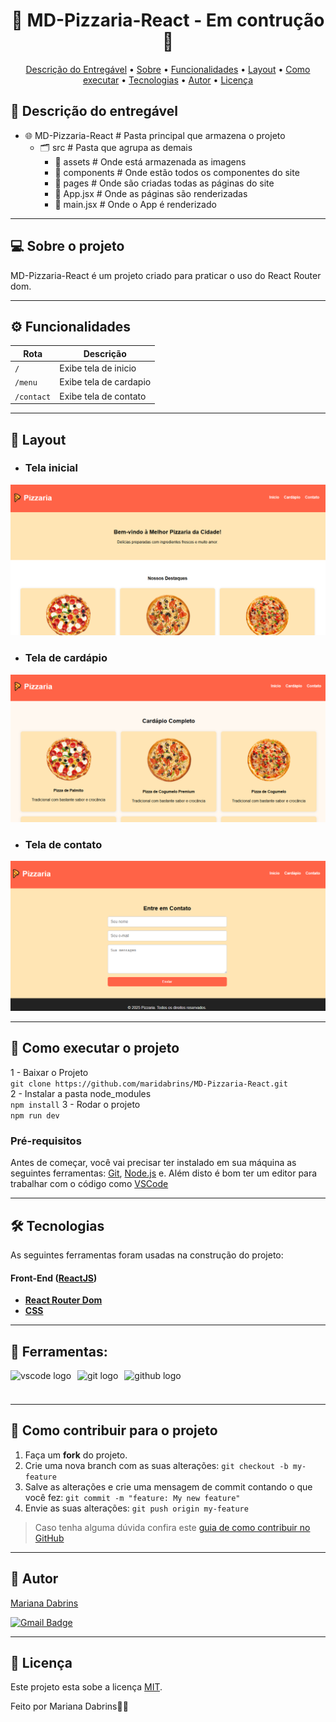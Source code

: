 

<!-- MODELO PROJETO EM ANDAMENTO -->
<h1 align="center"> 
	🚧 MD-Pizzaria-React - Em contrução 🚧
</h1>

<!-- 
<h1 align="center"> 
	  🚀✅ {Nome do repositório} - Concluído ✅🚀
</h1>
-->

<p align="center">
 <a href="#-descrição-do-entregável">Descrição do Entregável</a> •
 <a href="#-sobre-o-projeto">Sobre</a> •
 <a href="#-funcionalidades">Funcionalidades</a> •
 <a href="#-layout">Layout</a> • 
 <a href="#-como-executar-o-projeto">Como executar</a> • 
 <a href="#-tecnologias">Tecnologias</a> • 
 <a href="#-autor">Autor</a> • 
 <a href="#user-content--licença">Licença</a>
</p>


## 📄 Descrição do entregável

- 🌐 MD-Pizzaria-React # Pasta principal que armazena o projeto
    - 🗂 src # Pasta que agrupa as demais
        - 📁 assets # Onde está armazenada as imagens
        - 📁 components # Onde estão todos os componentes do site
        - 📁 pages # Onde são criadas todas as páginas do site
        - 📄 App.jsx # Onde as páginas são renderizadas
        - 📄 main.jsx # Onde o App é renderizado

---


## 💻 Sobre o projeto

<!-- EXPLICA O MOTIVO DO PROJETO -->
MD-Pizzaria-React é um projeto criado para praticar o uso do React Router dom.

---




## ⚙️ Funcionalidades


| Rota |  Descrição   |                       
|-----------------------------------------|-----------------------------------|
| `/`          | Exibe tela de inicio    |
| `/menu`          | Exibe tela de cardapio   |
| `/contact`          | Exibe tela de contato    |

---


## 🎨 Layout

- ###  Tela inicial
![Web1](./src/assets/images/thumb-pizza01.PNG)
- ### Tela de cardápio
![Web2](./src/assets/images/thumb-pizza02.PNG)
- ### Tela de contato
![Web3](./src/assets/images/thumb-pizza03.PNG)

---


## 🚀 Como executar o projeto

1 - Baixar o Projeto <br>
`git clone https://github.com/maridabrins/MD-Pizzaria-React.git`<br>
2 - Instalar a pasta node_modules <br>
`npm install`
3 - Rodar o projeto <br>
`npm run dev`



### Pré-requisitos

Antes de começar, você vai precisar ter instalado em sua máquina as seguintes ferramentas:
[Git](https://git-scm.com), [Node.js](https://nodejs.org/en/) e. 
Além disto é bom ter um editor para trabalhar com o código como [VSCode](https://code.visualstudio.com/)

---


## 🛠 Tecnologias

As seguintes ferramentas foram usadas na construção do projeto:

#### **Front-End**  ([ReactJS](https://reactjs.org/)) 

-   **[React Router Dom](https://github.com/ReactTraining/react-router/tree/master/packages/react-router-dom)**
-   **[CSS](https://css.com/)**





---

## 🔨 Ferramentas: 

<div style="display: flex; gap: 10px; align-items: center; flex-wrap: wrap;">
  <img src="https://img.shields.io/badge/Visual Studio Code-007ACC?logo=visualstudiocode&logoColor=white&style=for-the-badge" height="40" alt="vscode logo" />
  <img src="https://img.shields.io/badge/Git-F05032?logo=git&logoColor=white&style=for-the-badge" height="40" alt="git logo" />
  <img src="https://img.shields.io/badge/GitHub-181717?logo=github&logoColor=white&style=for-the-badge" height="40" alt="github logo" />
</div>

---




## 💪 Como contribuir para o projeto

1. Faça um **fork** do projeto.
2. Crie uma nova branch com as suas alterações: `git checkout -b my-feature`
3. Salve as alterações e crie uma mensagem de commit contando o que você fez: `git commit -m "feature: My new feature"`
4. Envie as suas alterações: `git push origin my-feature`
> Caso tenha alguma dúvida confira este [guia de como contribuir no GitHub](./CONTRIBUTING.md)

---




## 🦸 Autor

<a href="(https://www.linkedin.com/in/mariana-dabrins-95a971328/)">
Mariana Dabrins</a>
 <br />
 
[![Gmail Badge](https://img.shields.io/badge/-maridabrins@hotmail.com-c14438?style=flat-square&logo=Gmail&logoColor=white&link=mailto:maridabrins@hotmail.com)](mailto:maridabrins@hotmail.com)

---

<!-- ---------------------------------------------------------------------- -->

<!-- MODELO DE LICENÇA -->
## 📝 Licença

Este projeto esta sobe a licença [MIT](./LICENSE).

Feito por Mariana Dabrins👋🏽 
